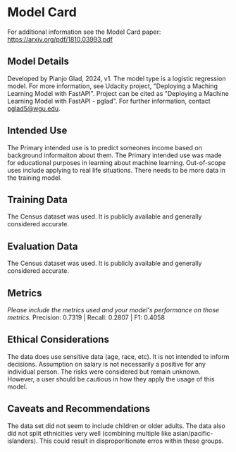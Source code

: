 # Model Card

For additional information see the Model Card paper: https://arxiv.org/pdf/1810.03993.pdf

## Model Details
Developed by Pianjo Glad, 2024, v1.
The model type is a logistic regression model. For more information, see Udacity project, "Deploying a Maching Learning Model with FastAPI". Project can be cited as "Deploying a Machine Learning Model with FastAPI - pglad". For further information, contact pglad5@wgu.edu.

## Intended Use
The Primary intended use is to predict someones income based on background informaiton about them. The Primary intended use was made for educational purposes in learning about machine learning. Out-of-scope uses include applying to real life situations. There needs to be more data in the training model. 

## Training Data
The Census dataset was used. It is publicly available and generally considered accurate. 

## Evaluation Data
The Census dataset was used. It is publicly available and generally considered accurate. 

## Metrics
_Please include the metrics used and your model's performance on those metrics._
Precision: 0.7319 | Recall: 0.2807 | F1: 0.4058


## Ethical Considerations
The data does use sensitive data (age, race, etc). It is not intended to inform decisions. Assumption on salary is not necessarily a positive for any individual person. The risks were considered but remain unknown. However, a user should be cautious in how they apply the usage of this model. 

## Caveats and Recommendations
The data set did not seem to include children or older adults. The data also did not split ethnicities very well (combining multiple like asian/pacific-islanders). This could result in disproporitionate erros within these groups. 
